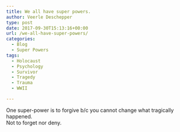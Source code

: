 ```yaml
---
title: We all have super powers.
author: Veerle Deschepper
type: post
date: 2017-09-30T15:13:16+00:00
url: /we-all-have-super-powers/
categories:
  - Blog
  - Super Powers
tags:
  - Holocaust
  - Psychology
  - Survivor
  - Tragedy
  - Trauma
  - WWII

---
```

One super-power is to forgive b/c you cannot change what tragically happened.  
Not to forget nor deny.

<span class="embed-youtube" style="text-align:center; display: block;"></span>